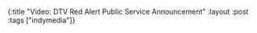 {:title "Video: DTV Red Alert Public Service Announcement"
:layout :post
:tags  ["indymedia"]}

<object width="425" height="344"><param name="movie" value="http://www.youtube.com/v/eZWIUKtNFfI&hl=en&fs=1"></param><param name="allowFullScreen" value="true"></param><param name="allowscriptaccess" value="always"></param><embed src="http://www.youtube.com/v/eZWIUKtNFfI&hl=en&fs=1" type="application/x-shockwave-flash" allowscriptaccess="always" allowfullscreen="true" width="425" height="344"></embed></object>
